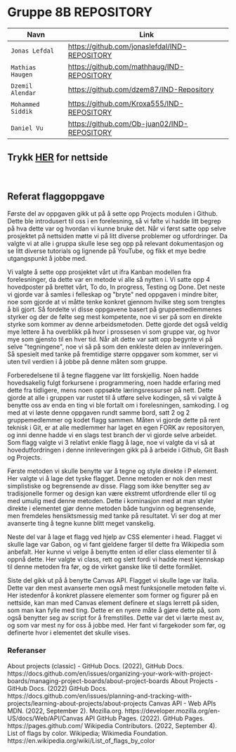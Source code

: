 # Gruppe 8B REPOSITORY 

| Navn | Link |
| --- | --- |
| `Jonas Lefdal` | https://github.com/jonaslefdal/IND-REPOSITORY |
| `Mathias Haugen`   |https://github.com/mathhaug/IND-REPOSITORY  |  
| `Dzemil Alendar` | https://github.com/dzem87/IND-Repository  |
| `Mohammed Siddik`  | https://github.com/Kroxa555/IND-REPOSITORY |
| `Daniel Vu` |https://github.com/Ob-juan02/IND-REPOSITORY |

## Trykk **[HER](https://jonaslefdal.github.io/GRUPPE-REPOSITORY/) for nettside**
<br>
<h2> Referat flaggoppgave </h2>
Første del av oppgaven gikk ut på å sette opp Projects modulen i Github. Dette ble introdusert til oss i en forelesning, så vi følte vi hadde litt begrep på hva dette var og hvordan vi kunne bruke det. Når vi først satte opp selve prosjektet på nettsiden møtte vi på litt diverse problemer og utfordringer. Da valgte vi at alle i gruppa skulle lese seg opp på relevant dokumentasjon og se litt diverse tutorials og lignende på YouTube, og fikk et mye bedre utgangspunkt å jobbe med. 

Vi valgte å sette opp prosjektet vårt ut ifra Kanban modellen fra forelesninger, da dette var en metode vi alle så nytten i. Vi satte opp 4 hovedposter på brettet vårt, To do, In progress, Testing og Done. Det neste vi gjorde var å samles i felleskap og "bryte" ned oppgaven i mindre biter, noe som gjorde at vi måtte tenke konkret gjennom hvilke steg som trengtes å bli gjort. Så fordelte vi disse oppgavene basert på gruppemedlemmenes styrker og der de følte seg mest kompetente, noe vi ser på som en direkte styrke som kommer av denne arbeidsmetoden. Dette gjorde det også veldig mye lettere å ha overblikk på hvor i prossesen vi som gruppe var, og hvor mye som gjensto til en hver tid. Når alt dette var satt opp begynte vi på selve "tegningene", noe vi så på som den enkleste delen av innleveringen. Så spesielt med tanke på fremtidige større oppgaver som kommer, ser vi uten tvil verdien i å jobbe på denne måten som gruppe. 

Forberedelsene til å tegne flaggene var litt forskjellig. Noen hadde hovedsakelig fulgt forkursene i programmering, noen hadde erfaring med dette fra tidligere, mens noen oppsøkte læringsressurser på nett. Dette gjorde at alle i gruppen var rustet til å utføre selve kodingen, så vi valgte å benytte oss av enda en ting vi ble fortalt om i forelesningen, samkoding. I og med at vi løste denne oppgaven rundt samme bord, satt 2 og 2 gruppemedlemmer og kodet flagg sammen. Måten vi gjorde dette på rent teknisk i Git, er at alle medlemmer har laget en egen FORK av repositoryen, og inni denne hadde vi en slags test branch der vi gjorde selve arbeidet. Som flagg valgte vi 3 relativt enkle flagg å lage, noe vi valgte da vi så at hovedutfordringen i denne innleveringen gikk på å arbeide i Github, Git Bash og Projects.

Første metoden vi skulle benytte var å tegne og style direkte i P element. Her valgte vi å lage det tyske flagget. Denne metoden er nok den mest simplistiske og begrensende av disse. Flagg som ikke benytter seg av tradisjonelle former og design kan være ekstremt utfordrende eller til og med umulig med denne metoden. Dette i kominasjon med at man styler direkte i elementet gjør denne metoden både tungvinn og begrensende, men fremdeles hensiktsmessig med tanke på resultatet. Vi ser dog at mer avanserte ting å tegne kunne blitt meget vanskelig.

Neste del var å lage et flagg ved hjelp av CSS elementer i head. Flagget vi skulle lage var Gabon, og vi fant gjeldene farger til dette fra Wikipedia som anbefalt. Her kunne vi velge å benytte enten id eller class elementer til å oppnå dette. Her valgte vi class, rett og slett fordi vi hadde mest kjennskap til denne metoden fra før, og de virket ganske like til dette formålet. 

Siste del gikk ut på å benytte Canvas API. Flagget vi skulle lage var Italia. Dette var den mest avanserte men også mest funksjonelle metoden følte vi. Her istedenfor å konkret plassere elementer som former og figurer på en nettside, kan man med Canvas element definere et slags lerrett på siden, som man kan fylle med ting. Dette er en nyere måte å gjøre dette på, som også benytter seg av script for å fremstilles. Dette var det vi lærte mest av, og som var mest ny for oss å jobbe med. Her fant vi fargekoder som før, og definerte hvor i elementet det skulle vises. 


<h3> Referanser </h3>
About projects (classic) - GitHub Docs. (2022), GitHub Docs. https://docs.github.com/en/issues/organizing-your-work-with-project-boards/managing-project-boards/about-project-boards
About Projects - GitHub Docs. (2022) GitHub Docs. https://docs.github.com/en/issues/planning-and-tracking-with-projects/learning-about-projects/about-projects
Canvas API - Web APIs MDN. (2022, September 2). Mozilla.org. https://developer.mozilla.org/en-US/docs/Web/API/Canvas API
GitHub Pages. (2022). GitHub Pages. https://pages.github.com/
Wikipedia Contributors. (2022, September 4). List of flags by color. Wikipedia; Wikimedia Foundation. https://en.wikipedia.org/wiki/List_of_flags_by_color
